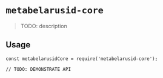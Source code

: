 # `metabelarusid-core`

> TODO: description

## Usage

```
const metabelarusidCore = require('metabelarusid-core');

// TODO: DEMONSTRATE API
```
